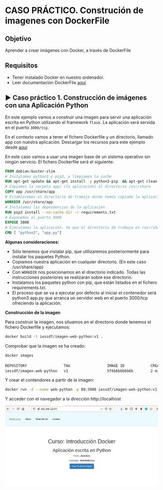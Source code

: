 # CASO PRÁCTICO. Construción de imagenes con DockerFile

## Objetivo

Aprender a crear imágenes con Docker, a través de DockerFile

## Requisitos

- Tener instalado Docker en nuestro ordenador.
- Leer documentación DockerFile [aquí](../021.creacion-imagenes.md)

## ▶️ Caso práctico 1. Construcción de imágenes con una Aplicación Python

En este ejemplo vamos a construir una imagen para servir una aplicación escrita en Python utilizando el framework `flask`. La aplicación será servida en el puerto `3000/tcp`. 

En el contexto vamos a tener el fichero Dockerfile y un directorio, llamado app con nuestra aplicación.
Descargar los recursos para este ejemplo desde [aquí](../res/docker-file.caso-practico1.resources.rar)

En este caso vamos a usar una imagen base de un sistema operativo sin ningún servicio. El fichero Dockerfile será el siguiente:

```dockerfile	
FROM debian:buster-slim
# Instalamos python3 y pip3, y limpiamos la cache
RUN apt-get update && apt-get install -y python3-pip  && apt-get clean && rm -rf /var/lib/apt/lists/*
# Copiamos la carpeta app/ (la aplicación) al directorio /usr/share
COPY app /usr/share/app
# Establecemos el directorio de trabajo donde hemos copiado la aplicación
WORKDIR /usr/share/app
# Instalamos las dependencias de la aplicación
RUN pip3 install --no-cache-dir -r requirements.txt
# Exponemos el puerto 3000
EXPOSE 3000
# Ejecutamos la aplicación. Ya que el directorio de trabajo es /usr/share/app, no es necesario poner la ruta completa
CMD [ "python3", "app.py"]
```

**Algunas consideraciones:**

- Sólo tenemos que instalar pip, que utilizaremos posteriormente para instalar los paquetes Python.
- Copiamos nuestra aplicación en cualquier directorio. (En este caso /usr/share/app)
- Con `WORKDIR` nos posicionamos en el directorio indicado. Todas las instrucciones posteriores se realizarán sobre ese directorio.
- Instalamos los paquetes python con pip, que están listados en el fichero requirements.txt.
- El proceso que se va a ejecutar por defecto al iniciar el contenedor será python3 app.py que arranca un servidor web en el puerto 3000/tcp ofreciendo la aplicación.


**Construcción de la imagen**

Para construir la imagen, nos situamos en el directorio donde tenemos el fichero Dockerfile y ejecutamos:

```bash
docker build -t iessdf/imagen-web-python:v1 .
```

Comprobar que la imagen se ha creado:

```bash
docker images

REPOSITORY                 TAG                 IMAGE ID            CREATED             SIZE
iessdf/imagen-web-python   v1                  5f6b6b6b6b6b        2 minutes ago       126MB
```

Y crear el contendores a partir de la imagen:

```bash
docker run -d --name web-python -p 80:3000 iessdf/imagen-web-python:v1
```

Y acceder con el navegador a la dirección http://localhost


<img src="res/img/04.caso-practico1.png">